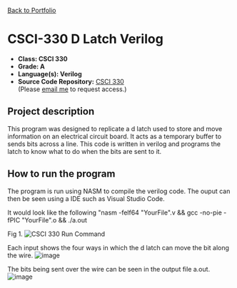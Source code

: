 [Back to Portfolio](./)

CSCI-330 D Latch Verilog
===============

-   **Class: CSCI 330** 
-   **Grade: A** 
-   **Language(s): Verilog** 
-   **Source Code Repository:** [CSCI 330](https://github.com/tylerpoor05/CSCI-330)  
    (Please [email me](mailto:mtpoor@csustudent.net) to request access.)

## Project description

This program was designed to replicate a d latch used to store and move information on an electrical circuit board. It acts as a temporary buffer to sends bits across a line. This code is written in verilog and programs the latch to know what to do when the bits are sent to it. 

## How to run the program

The program is run using NASM to compile the verilog code. The ouput can then be seen using a IDE such as Visual Studio Code.

It would look like the following "nasm -felf64 "YourFile".v && gcc -no-pie -fPIC "YourFile".o && ./a.out

Fig 1.
![CSCI 330 Run Command](https://user-images.githubusercontent.com/65245471/206322873-4d169b9a-6107-4ae4-8a48-0ebb6968b7da.png)

Each input shows the four ways in which the d latch can move the bit along the wire.
![image](https://user-images.githubusercontent.com/65245471/206330624-822bcc28-ba88-4c4c-8e57-fa18620cc7eb.png)

The bits being sent over the wire can be seen in the output file a.out.
![image](https://user-images.githubusercontent.com/65245471/206334869-a5095b15-4c2a-44c2-8ccd-3bad43719469.png)


